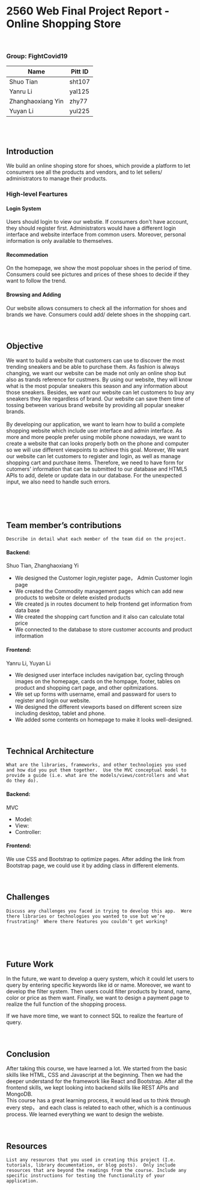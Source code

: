 # 2560 Web Final Project Report - Online Shopping Store

<br>

### Group: FightCovid19

| Name              | Pitt ID |
| ----------------- | ------- |
| Shuo Tian         | sht107  |
| Yanru Li          | yal125  |
| Zhanghaoxiang Yin | zhy77   |
| Yuyan Li          | yul225  |

<br><br>

## Introduction
We build an online shoping store for shoes, which provide a platform to let consumers see all the products and vendors, 
and to let sellers/ administrators to manage their products. 

### High-level Feartures
#### Login System
Users should login to view our webstie. If consumers don't have account, they should register first. 
Administrators would have a different login interface and website interface from common users. 
Moreover, personal information is only available to themselves.
#### Recommedation
On the homepage, we show the most popoluar shoes in the period of time. 
Consumers could see pictures and prices of these shoes to decide if they want to follow the trend.
#### Browsing and Adding
Our website allows consumers to check all the information for shoes and brands we have. 
Consumers could add/ delete shoes in the shopping cart. <br><br><br>



## Objective
We want to build a website that customers can use to discover the most trending sneakers and be able to purchase them. As
 fashion is always changing, we want our website can be made not only an online shop but also as trands reference for custmers.
 By using our website, they will know what is the most popular sneakers this season and any information about those sneakers. Besides,
 we want our website can let customers to buy any sneakers they like regardless of brand. Our website can save them time of tossing
 between various brand website by providing all popular sneaker brands.<br>
<br>
By developing our application, we want to learn how to build a complete shopping website which include user interface and
admin interface. As more and more people prefer using mobile phone nowadays, we want to create a website that can looks 
properly both on the phone and computer so we will use different viewpoints to achieve this goal. Morever, We want our 
website can let customers to register and login, as well as manage shopping cart and purchase items. 
Therefore, we need to have form for cutomers' information that can be submitted to our database and HTML5 APIs to add, delete or
update data in our database. For the unexpected input, we also need to handle such errors.


<br><br><br>
## Team member’s contributions
`Describe in detail what each member of the team did on the project.`

#### Backend:
Shuo Tian, Zhanghaoxiang Yi
+ We designed the Customer login,register page， Admin Customer login page
+ We created the Commodity management pages which can add new products to website or delete existed products
+ We created js in routes document to help frontend get information from data base
+ We created the shopping cart function and it also can calculate total price
+ We connected to the database to store customer accounts and product information
#### Frontend: 
Yanru Li, Yuyan Li
+ We designed user interface includes navigation bar, cycling through images on the homepage, cards on the hompage, footer,
tables on product and shopping cart page, and other opitmizations.
+ We set up forms with username, email and passward for users to register and login our website.
+ We designed the different viewports based on different screen size including desktop, tablet and phone.
+ We added some contents on homepage to make it looks well-designed.<br><br><br>



## Technical Architecture
`What are the libraries, frameworks, and other technologies you used and how did you put them together. 
Use the MVC conceptual model to provide a guide (i.e. what are the models/views/controllers and what do they do).`

#### Backend:
MVC
+ Model: 
+ View:
+ Controller: 
#### Frontend: 
We use CSS and Bootstrap to optimize pages. 
After adding the link from Bootstrap page, we could use it by adding class in different elements. <br><br><br>



## Challenges
`Discuss any challenges you faced in trying to develop this app. 
Were there libraries or technologies you wanted to use but we’re frustrating? 
Where there features you couldn’t get working?`


<br><br><br>
## Future Work
In the future, we want to develop a query system, 
which it could let users to query by entering specific keywords like id or name.
Moreover, we want to develop the filter system. 
Then users could filter products by brand, name, color or price as them want. 
Finally, we want to design a payment page to realize the full function of the shopping process.<br>

If we have more time, we want to connect SQL to realize the fearture of query. <br><br><br>



## Conclusion
After taking this course, we have learned a lot. We started from the basic skills like HTML, CSS and Javascript at the beginning.
Then we had the deeper understand for the framework like React and Bootstrap. 
After all the frontend skills, we kept looking into backend skills like REST APIs and MongoDB.<br>
This course has a great learning process, it would lead us to think through every step，
and each class is related to each other, which is a continuous process.
We learned everything we want to design the webiste. <br><br><br>


## Resources

`List any resources that you used in creating this project (I.e. tutorials, library documentation, or blog posts). 
Only include resources that are beyond the readings from the course.
Include any specific instructions for testing the functionality of your application.`


